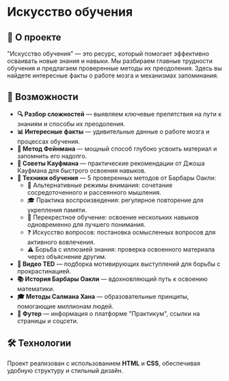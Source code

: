 # Искусство обучения

## 📌 О проекте
"Искусство обучения" — это ресурс, который помогает эффективно осваивать новые знания и навыки. Мы разбираем главные трудности обучения и предлагаем проверенные методы их преодоления. Здесь вы найдете интересные факты о работе мозга и механизмах запоминания.

## 🚀 Возможности
- **🔍 Разбор сложностей** — выявляем ключевые препятствия на пути к знаниям и способы их преодоления.
- **📊 Интересные факты** — удивительные данные о работе мозга и процессах обучения.
- **📖 Метод Фейнмана** — мощный способ глубоко усвоить материал и запомнить его надолго.
- **🎯 Советы Кауфмана** — практические рекомендации от Джоша Кауфмана для быстрого освоения навыков.
- **🧠 Техники обучения** — 5 проверенных методов от Барбары Оакли:
  - 🔄 Альтернативные режимы внимания: сочетание сосредоточенного и рассеянного мышления.
  - 🎓 Практика воспроизведения: регулярное повторение для укрепления памяти.
  - 🔀 Перекрестное обучение: освоение нескольких навыков одновременно для лучшего понимания.
  - ❓ Искусство вопросов: постановка осмысленных вопросов для активного вовлечения.
  - ⚠️ Борьба с иллюзией знания: проверка освоенного материала через объяснение другим.
- **🎥 Видео TED** — подборка мотивирующих выступлений для борьбы с прокрастинацией.
- **📚 История Барбары Оакли** — вдохновляющий путь к освоению математики.
- **🎓 Методы Салмана Хана** — образовательные принципы, помогающие миллионам людей.
- **🔗 Футер** — информация о платформе "Практикум", ссылки на страницы и соцсети.

## 🛠️ Технологии
Проект реализован с использованием **HTML** и **CSS**, обеспечивая удобную структуру и стильный дизайн.

